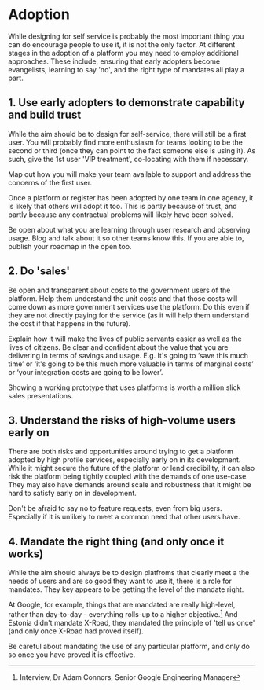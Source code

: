 # Adoption

While designing for self service is probably the most important thing you can do encourage people to use it, it is not the only factor. At different stages in the adoption of a platform you may need to employ additional approaches. These include, ensuring that early adopters become evangelists, learning to say 'no', and the right type of mandates all play a part.

## 1. Use early adopters to demonstrate capability and build trust

While the aim should be to design for self-service, there will still be a first user. You will probably find more enthusiasm for teams looking to be the second or third (once they can point to the fact someone else is using it). As such, give the 1st user 'VIP treatment', co-locating with them if necessary. 

Map out how you will make your team available to support and address the concerns of the first user.

Once a platform or register has been adopted by one team in one agency, it is likely that others will adopt it too. This is partly because of trust, and partly because any contractual problems will likely have been solved.

Be open about what you are learning through user research and observing usage. Blog and talk about it so other teams know this. If you are able to, publish your roadmap in the open too.

## 2. Do 'sales'

Be open and transparent about costs to the government users of the platform. Help them understand the unit costs and that those costs will come down as more government services use the platform. Do this even if they are not directly paying for the service (as it will help them understand the cost if that happens in the future).

Explain how it will make the lives of public servants easier as well as the lives of citizens. Be clear and confident about the value that you are delivering in terms of savings and usage. E.g. It's going to ‘save this much time’ or ‘it's going to be this much more valuable in terms of marginal costs’ or ‘your integration costs are going to be lower’. 

Showing a working prototype that uses platforms is worth a million slick sales presentations.

## 3. Understand the risks of high-volume users early on

There are both risks and opportunities around trying to get a platform adopted by high profile services, especially early on in its development. While it might secure the future of the platform or lend credibility, it can also risk the platform being tightly coupled with the demands of one use-case. They may also have demands around scale and robustness that it might be hard to satisfy early on in development.

Don't be afraid to say no to feature requests, even from big users. Especially if it is unlikely to meet a common need that other users have.

## 4. Mandate the right thing (and only once it works)

While the aim should always be to design platfroms that clearly meet a the needs of users and are so good they want to use it, there is a role for mandates. They key appears to be getting the level of the mandate right. 

At Google, for example, things that are mandated are really high-level, rather than day-to-day - everything rolls-up to a higher objective.[^1] And Estonia didn't mandate X-Road, they mandated the principle of 'tell us once' (and only once X-Road had proved itself).

Be careful about mandating the use of any particular platform, and only do so once you have proved it is effective.

[^1]:   Interview, Dr Adam Connors, Senior Google Engineering Manager
